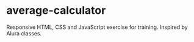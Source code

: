 # average-calculator
Responsive HTML, CSS and JavaScript exercise for training. 
Inspired by Alura classes. 
